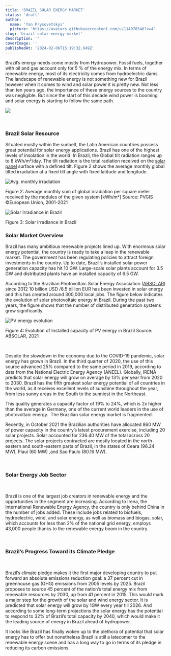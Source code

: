 ```yaml
---
title: 'BRAZIL SOLAR ENERGY MARKET'
status: 'draft'
author:
  name: 'Yan Prysovetskyi'
  picture: 'https://avatars.githubusercontent.com/u/114078546?v=4'
slug: 'brazil-solar-energy-market'
description: ''
coverImage: ''
publishedAt: '2024-02-06T15:19:32.649Z'
---
```


Brazil’s energy needs come mostly from Hydropower. Fossil fuels, together with oil and gas account only for 5 % of the energy mix. In terms of renewable energy, most of its electricity comes from hydroelectric dams. The landscape of renewable energy is not something new for Brazil however when it comes to wind and solar power it is pretty new. Not less than ten years ago, the importance of these energy sources to the country was negligible. But since the start of this decade wind power is booming and solar energy is starting to follow the same path.

![](https://ae-solar.com/wp-content/uploads/2021/10/photo_2021-10-26_14-17-30.jpg)

 

### **Brazil Solar Resource**

Situated mostly within the sunbelt, the Latin American countries possess great potential for solar energy applications. Brazil has one of the highest levels of insolation in the world. In Brazil, the Global tilt radiation ranges up to 8 kWh/m²/day. The tilt radiation is the total radiation received on the [solar panel](https://ae-solar.com/products-list/) surface with a defined tilt. Figure 2 shows the average monthly global tilted irradiation at a fixed tilt angle with fixed latitude and longitude.

![Avg. monthly irradiation ](https://ae-solar.com/wp-content/uploads/2021/10/image002-1.png)

Figure 2: Average monthly sum of global irradiation per square meter received by the modules of the given system \[kWh/m²\] Source: PVGIS ©European Union, 2001-2021

![Solar Irradiance in Brazil](https://ae-solar.com/wp-content/uploads/2021/10/image003.png)

Figure 3: Solar Irradiance in Brazil

### **Solar Market Overview**

Brazil has many ambitious renewable projects lined up. With enormous solar energy potential, the country is ready to take a leap in the renewable market. The government has been regulating policies to attract foreign investments in the country. Up to date, Brazil’s installed solar power generation capacity has hit 10 GW. Large-scale solar plants account for 3.5 GW and distributed plants have an installed capacity of 6.5 GW.

According to the Brazilian Photovoltaic Solar Energy Association ([ABSOLAR](https://www.absolar.org.br/en/)) since 2012 10 billion USD /8.5 billion EUR has been invested in solar energy and this has created around 300,000 local jobs. The figure below indicates the evolution of solar photovoltaic energy in Brazil. During the past two years, the figure shows that the number of distributed generation systems grew significantly.

![PV energy evolution ](https://ae-solar.com/wp-content/uploads/2021/10/image004.jpg)

Figure 4: Evolution of Installed capacity of PV energy in Brazil Source: ABSOLAR, 2021

 

Despite the slowdown in the economy due to the COVID-19 pandemic, solar energy has grown in Brazil. In the third quarter of 2020, the use of this source advanced 25% compared to the same period in 2019, according to data from the National Electric Energy Agency (ANEEL). Globally, IRENA predicts that solar energy will grow on average by 13% per year from 2020 to 2030. Brazil has the fifth greatest solar energy potential of all countries in the world, as it receives excellent levels of sunshine throughout the year, from less sunny areas in the South to the sunniest in the Northeast.

This quality generates a capacity factor of 19% to 24%, which is 2x higher than the average in Germany, one of the current world leaders in the use of photovoltaic energy.  The Brazilian solar energy market is fragmented.

Recently, in October 2021 the Brazilian authorities have allocated 860 MW of power capacity in the country’s latest procurement exercise, including 20 solar projects. Solar accounted for 236.40 MW of the total across 20 projects. The solar projects contracted are mostly located in the north-eastern and south-eastern parts of Brazil, in the states of Ceara (96.24 MW), Piaui (60 MW) ,and Sao Paulo (80.16 MW).

 

### **Solar Energy Job Sector**

 

Brazil is one of the largest job creators in renewable energy and the opportunities in the segment are increasing. According to Irena, the International Renewable Energy Agency, the country is only behind China in the number of jobs added. These include jobs related to biofuels, hydroelectric, wind, and solar energy, as well as biomass and biogas. solar, which accounts for less than 2% of the national grid energy, employs 43,000 people thanks to the renewable energy boom in the country.

 

### **Brazil’s Progress Toward its Climate Pledge**

 

Brazil’s climate pledge makes it the first major developing country to put forward an absolute emissions reduction goal: a 37 percent cut in greenhouse gas (GHG) emissions from 2005 levels by 2025. Brazil proposes to source 45 percent of the nation’s total energy mix from renewable resources by 2030, up from 41 percent in 2015. This would mark a major step for the growth of the solar and wind energy sector. It is predicted that solar energy will grow by 1GW every year till 2026. And according to some long-term projections the solar energy has the potential to respond to 32% of Brazil’s total capacity by 2040, which would make it the leading source of energy in Brazil ahead of hydropower.

It looks like Brazil has finally woken up to the plethora of potential that solar energy has to offer but nonetheless Brazil is still a latecomer to the renewable energy scene and has a long way to go in terms of its pledge in reducing its carbon emissions.